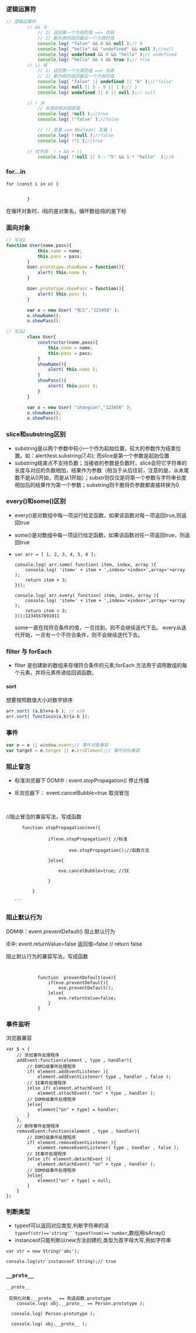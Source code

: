 ### 逻辑运算符

```javascript
// 逻辑运算符
		// && 与
			// 1) 返回第一个为假的值 ==> 找假
			// 2) 都为真时返回最后一个为真的值
			console.log( "false" && 0 && null );// 0
			console.log( "hello" && "undefined" && null );//null
			console.log( undefined && 0 && "hello" );// undefined
			console.log( "hello" && 4 && true );// true
		// || 或
			// 1) 返回第一个为真的值 ==> 找真
			// 2) 都为假时返回最后一个为假的值
			console.log( "false" || undefined || "6" );//"false"
			console.log( null || 5 - 5 || 1 );// 1
			console.log( undefined || 0 || null );// null

		// ! 非
			// 非真即假非假即真
			console.log( !null );//true
			console.log( !"false" );//false

			// !! 变量 ==> Boolean( 变量 )
			console.log( !!null );//false
			console.log( !!1 );//true

		// 优先级  ! > && > ||
			console.log( !!null || 5 - "5" && 5 * "hello"  );//0
```

### for...in

```
for (const i in o) {
            
            
        }
```



在循环对象时，i指的是对象名，循环数组i指的是下标



### 面向对象

```javascript
// 写法1
function User(name,pass){
			this.name = name;
			this.pass = pass;
		}
		User.prototype.showName = function(){
			alert( this.name );
		}

		User.prototype.showPass = function(){
			alert( this.pass );
		}

		var o = new User( "张三","123456" );
		o.showName();
		o.showPass();

// 写法2
		class User{
			constructor(name,pass){
				this.name = name;
				this.pass = pass;
			}
			showName(){
				alert( this.name );
			}
			showPass(){
				alert( this.pass );
			}
		}

		var o = new User( "zhangsan","123456" );
		o.showName();
		o.showPass();

```

### slice和substring区别

* substring是以两个参数中较小一个作为起始位置，较大的参数作为结束位置。如：alert(test.substring(7,4)); 而slice是第一个参数是起始位置
* substring结束点不支持负数；当接收的参数是负数时，slice会将它字符串的长度与对应的负数相加，结果作为参数（相当于从后往前，注意的是，从末尾数不是从0开始，而是从1开始）；substr则仅仅是将第一个参数与字符串长度相加后的结果作为第一个参数；substring则干脆将负参数都直接转换为0

### every()和some()区别

- every()是对数组中每一项运行给定函数，如果该函数对每一项返回true,则返回true

- some()是对数组中每一项运行给定函数，如果该函数对任一项返回true，则返回true

- ```
  var arr = [ 1, 2, 3, 4, 5, 6 ]; 
  
  console.log( arr.some( function( item, index, array ){ 
      console.log( 'item=' + item + ',index='+index+',array='+array ); 
      return item > 3; 
  })); 
  
  console.log( arr.every( function( item, index, array ){ 
      console.log( 'item=' + item + ',index='+index+',array='+array ); 
      return item > 3; 
  }));1234567891011
  ```

  some一直在找符合条件的值，一旦找到，则不会继续迭代下去。 every从迭代开始，一旦有一个不符合条件，则不会继续迭代下去。

### fliter 与 forEach

* fliter 是创建新的数组来存储符合条件的元素;forEach 方法用于调用数组的每个元素，并将元素传递给回调函数。

#### sort

想要按照数值大小对数字排序

```javascript
arr.sort( (a,b)=>a-b ); // es6
arr.sort( functioin(a,b){a-b });
```

### 事件

```javascript
var e = e || window.event;// 事件对象兼容
var target = e.target || e.srcElement;// 事件目标兼容
```

### 阻止冒泡

* 标准浏览器下 DOM中 : event.stopPropagation()   停止传播

* IE浏览器下：         event.cancelBubble=true   取消冒泡

​            


 //阻止冒泡的兼容写法，写成函数

          function stopPropagation(eve){
    
                    if(eve.stopPropagation){ //标准
    
                            eve.stopPropagation();//函数方法
    
                    }else{
    
                        eve.cancelBubble=true; //IE
    
                    }
    
              }
    
       ```

### 阻止默认行为

DOM中：event.preventDefault()  阻止默认行为

IE中:  event.returnValue=false  返回值=false  // return  false 

阻止默认行为的兼容写法，写成函数

```

    
			function  preventDefault(eve){
				if(eve.preventDefault){
					eve.preventDefault();
				}else{
					eve.returnValue=false;
				}
			}
```

### 事件监听

浏览器兼容

```
var $ = {
	// 添加事件处理程序
	addEvent:function(element , type , handler){
		// DOM2级事件处理程序
		if( element.addEventListener ){
			element.addEventListener( type , handler , false );
		// IE事件处理程序
		}else if( element.attachEvent ){
			element.attachEvent( "on" + type , handler );
		// DOM0级事件处理程序
		}else{
			element["on" + type] = handler;
		}
	},
	// 删除事件处理程序
	removeEvent:function(element , type , handler){
		// DOM2级事件处理程序
		if( element.removeEventListener ){
			element.removeEventListener( type , handler , false );
		// IE事件处理程序
		}else if( element.detachEvent ){
			element.detachEvent( "on" + type , handler );
		// DOM0级事件处理程序
		}else{
			element["on" + type] = null;
		}
	}
};
```

### 判断类型

* typeof可以返回对应类型,判断字符串的话`typeof(str)=='string'``typeof(num)=='number`,数组用isArray()
* instanceof只能判断以new方法创建的,类型为首字母大写,例如字符串

```
var str = new String('abc');

console.log(str instanceof String);// true
```

### `__proto__`

`__proto__`

```
 实例化对象.__proto__ == 构造函数.prototype
    console.log( obj.__proto__ == Person.prototype );

  console.log( Person.prototype );

  console.log( obj.__proto__ );
```